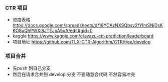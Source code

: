  ### CTR 项目 
  - 进度表格 https://docs.google.com/spreadsheets/d/16YCAzNXSQbsv2fYImSNjDsKKO8uQhPWXi8JTEJpA5uA/edit#gid=0
  - kaggle https://www.kaggle.com/c/avazu-ctr-prediction/leaderboard
  - 项目地址 https://github.com/TLX-CTR-Algorithm/CTR/tree/develop
 ### 项目合并
  - 先push 到自己分支 
  - 然后在请求合并到 develop 分支 不要随意合代码 不然容易冲突
